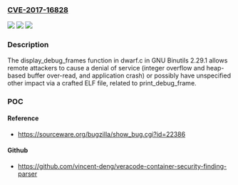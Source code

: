 ### [CVE-2017-16828](https://cve.mitre.org/cgi-bin/cvename.cgi?name=CVE-2017-16828)
![](https://img.shields.io/static/v1?label=Product&message=n%2Fa&color=blue)
![](https://img.shields.io/static/v1?label=Version&message=n%2Fa&color=blue)
![](https://img.shields.io/static/v1?label=Vulnerability&message=n%2Fa&color=brighgreen)

### Description

The display_debug_frames function in dwarf.c in GNU Binutils 2.29.1 allows remote attackers to cause a denial of service (integer overflow and heap-based buffer over-read, and application crash) or possibly have unspecified other impact via a crafted ELF file, related to print_debug_frame.

### POC

#### Reference
- https://sourceware.org/bugzilla/show_bug.cgi?id=22386

#### Github
- https://github.com/vincent-deng/veracode-container-security-finding-parser

